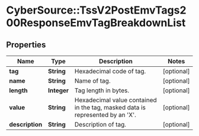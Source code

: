 # CyberSource::TssV2PostEmvTags200ResponseEmvTagBreakdownList

## Properties
Name | Type | Description | Notes
------------ | ------------- | ------------- | -------------
**tag** | **String** | Hexadecimal code of tag.  | [optional] 
**name** | **String** | Name of tag.  | [optional] 
**length** | **Integer** | Tag length in bytes.  | [optional] 
**value** | **String** | Hexadecimal value contained in the tag, masked data is represented by an &#39;X&#39;.  | [optional] 
**description** | **String** | Description of tag.  | [optional] 


